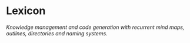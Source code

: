 # Lexicon
_Knowledge management and code generation with recurrent mind maps, outlines, directories and naming systems._
